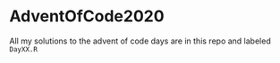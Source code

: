 # AdventOfCode2020

All my solutions to the advent of code days are in this repo and labeled `DayXX.R`

